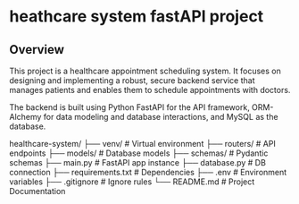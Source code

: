 # heathcare system fastAPI project

## Overview

This project is a healthcare appointment scheduling system. It focuses on designing and implementing a robust, secure backend service that manages patients and enables them to schedule appointments with doctors.

The backend is built using Python FastAPI for the API framework, ORM-Alchemy for data modeling and database interactions, and MySQL as the database.



healthcare-system/
├── venv/                 # Virtual environment
├── routers/              # API endpoints
├── models/               # Database models
├── schemas/              # Pydantic schemas
├── main.py               # FastAPI app instance
├── database.py           # DB connection
├── requirements.txt      # Dependencies
├── .env                  # Environment variables
├── .gitignore            # Ignore rules
└── README.md             # Project Documentation